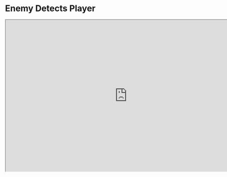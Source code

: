 # Enemy Detects Player

<p><iframe title="YouTube video player" src="https://www.youtube.com/embed/1sM5rI54Kzw?si=HPL_W7w1NQoSlYnv" width="800" height="500" allowfullscreen="allowfullscreen" allow="accelerometer; autoplay; clipboard-write; encrypted-media; gyroscope; picture-in-picture; web-share"></iframe></p>